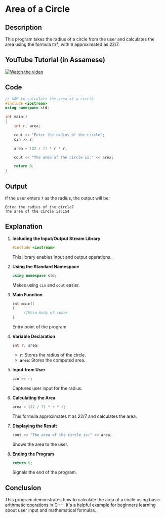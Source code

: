 # Area of a Circle

## Description
This program takes the radius of a circle from the user and calculates the area using the formula πr², with π approximated as 22/7.

## YouTube Tutorial (in Assamese)

[![Watch the video](https://img.youtube.com/vi/wO_xxVyRBMM/0.jpg)](https://www.youtube.com/watch?v=wO_xxVyRBMM)

## Code
```cpp
// WAP to calculate the area of a circle
#include <iostream>
using namespace std;

int main()
{
    int r, area;

    cout << "Enter the radius of the circle";
    cin >> r;

    area = (22 / 7) * r * r;

    cout << "The area of the circle is:" << area;

    return 0;
}
```

## Output
If the user enters `7` as the radius, the output will be:
```plaintext
Enter the radius of the circle7
The area of the circle is:154
```

## Explanation

1. **Including the Input/Output Stream Library**  
   ```cpp
   #include <iostream>
   ```
   This library enables input and output operations.

2. **Using the Standard Namespace**  
   ```cpp
   using namespace std;
   ```
   Makes using `cin` and `cout` easier.

3. **Main Function**  
   ```cpp
   int main() 
   { 
        //Main body of codes
   }
   ```
   Entry point of the program.

4. **Variable Declaration**  
   ```cpp
   int r, area;
   ```
   - **`r`**: Stores the radius of the circle.
   - **`area`**: Stores the computed area.

5. **Input from User**  
   ```cpp
   cin >> r;
   ```
   Captures user input for the radius.

6. **Calculating the Area**  
   ```cpp
   area = (22 / 7) * r * r;
   ```
   This formula approximates π as 22/7 and calculates the area.

7. **Displaying the Result**  
   ```cpp
   cout << "The area of the circle is:" << area;
   ```
   Shows the area to the user.

8. **Ending the Program**  
   ```cpp
   return 0;
   ```
   Signals the end of the program.

## Conclusion
This program demonstrates how to calculate the area of a circle using basic arithmetic operations in C++. It's a helpful example for beginners learning about user input and mathematical formulas.

